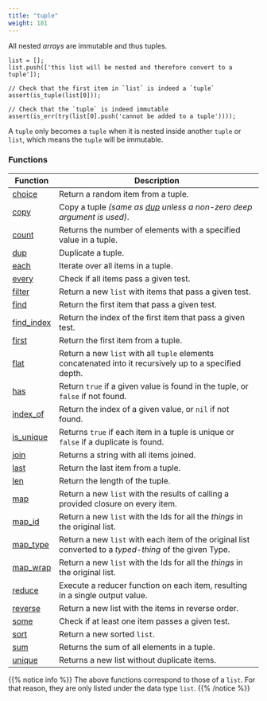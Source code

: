 ```yaml
---
title: "tuple"
weight: 181
---
```


All nested *arrays* are immutable and thus tuples.

```thingsdb,should_pass
list = [];
list.push(['this list will be nested and therefore convert to a tuple']);

// Check that the first item in `list` is indeed a `tuple`
assert(is_tuple(list[0]));

// Check that the `tuple` is indeed immutable
assert(is_err(try(list[0].push('cannot be added to a tuple'))));
```

A `tuple` only becomes a `tuple` when it is nested inside another `tuple` or `list`, which means the `tuple` will be immutable.

### Functions

Function | Description
------ | -----------
[choice](../list/choice) | Return a random item from a tuple.
[copy](../list/copy) | Copy a tuple *(same as [dup](../list/dup) unless a non-zero deep argument is used)*.
[count](../list/count) | Returns the number of elements with a specified value in a tuple.
[dup](../list/dup) | Duplicate a tuple.
[each](../list/each) | Iterate over all items in a tuple.
[every](../list/every) | Check if all items pass a given test.
[filter](../list/filter) | Return a new `list` with items that pass a given test.
[find](../list/find) | Return the first item that pass a given test.
[find_index](../list/find_index) | Return the index of the first item that pass a given test.
[first](../list/first) | Return the first item from a tuple.
[flat](../list/flat) | Return a new `list` with all `tuple` elements concatenated into it recursively up to a specified depth.
[has](../list/has) | Return `true` if a given value is found in the tuple, or `false` if not found.
[index_of](../list/index_of) | Return the index of a given value, or `nil` if not found.
[is_unique](../list//is_unique) | Returns `true` if each item in a tuple is unique or `false` if a duplicate is found.
[join](../list/join) | Returns a string with all items joined.
[last](../list/last) | Return the last item from a tuple.
[len](../list/len) | Return the length of the tuple.
[map](../list/map) | Return a new `list` with the results of calling a provided closure on every item.
[map_id](../list/map_id) | Return a new `list` with the Ids for all the *things* in the original list.
[map_type](../list/map_type) | Return a new `list` with each item of the original list converted to a *typed-thing* of the given Type.
[map_wrap](../list/map_wrap) | Return a new `list` with the Ids for all the *things* in the original list.
[reduce](../list/reduce) | Execute a reducer function on each item, resulting in a single output value.
[reverse](../list/reverse) | Return a new list with the items in reverse order.
[some](../list/some) | Check if at least one item passes a given test.
[sort](../list/sort) | Return a new sorted `list`.
[sum](../list/sum) | Returns the sum of all elements in a tuple.
[unique](../list/unique) | Returns a new list without duplicate items.

{{% notice info %}}
The above functions correspond to those of a `list`. For that reason, they are only listed under the data type `list`.
{{% /notice %}}
